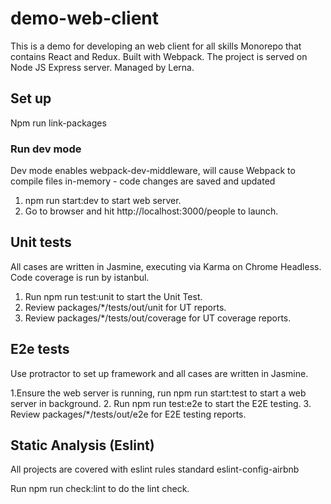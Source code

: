 # demo-web-client

This is a demo for developing an web client for all skills
Monorepo that contains React and Redux. Built with Webpack. The project is served on Node JS Express server. Managed by Lerna.

## Set up 
Npm run link-packages

### Run dev mode
Dev mode enables webpack-dev-middleware, will cause Webpack to compile files in-memory - code changes are saved and updated

1. npm run start:dev to start web server.
2. Go to browser and hit http://localhost:3000/people to launch.

## Unit tests
All cases are written in Jasmine, executing via Karma on Chrome Headless. Code coverage is run by istanbul.

1. Run npm run test:unit to start the Unit Test.
2. Review packages/*/tests/out/unit for UT reports.
3. Review packages/*/tests/out/coverage for UT coverage reports.

## E2e tests
Use protractor to set up framework and all cases are written in Jasmine.

1.Ensure the web server is running, run npm run start:test to start a web server in background.
2. Run npm run test:e2e to start the E2E testing.
3. Review packages/*/tests/out/e2e for E2E testing reports.

## Static Analysis (Eslint)
All projects are covered with eslint rules standard eslint-config-airbnb

Run npm run check:lint to do the lint check.
